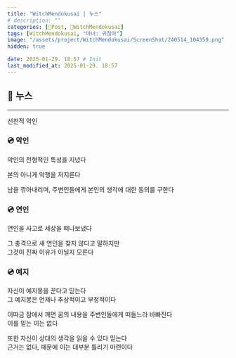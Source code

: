 ```yaml
---
title: "WitchMendokusai | 누스"
# description: ""
categories: [📀Post, 🥥WitchMendokusai]
tags: [WitchMendokusai, "마녀: 귀찮아"]
image: "/assets/project/WitchMendokusai/ScreenShot/240514_104350.png"
hidden: true

date: 2025-01-29. 18:57 # Init
last_modified_at: 2025-01-29. 18:57
---
```


## 📀 누스

---

선천적 악인  

### 💿 악인

악인의 전형적인 특성을 지녔다  

본의 아니게 악행을 저지른다  

남을 깎아내리며, 주변인들에게 본인의 생각에 대한 동의를 구한다  

### 💿 연인

연인을 사고로 세상을 떠나보냈다  

그 충격으로 새 연인을 찾지 않다고 말하지만  
그것이 진짜 이유가 아닐지 모른다  

### 💿 예지

자신이 예지몽을 꾼다고 믿는다  
그 예지몽은 언제나 추상적이고 부정적이다  

이따금 잠에서 깨면 꿈의 내용을 주변인들에게 떠들느라 바빠진다  
이를 믿는 이는 없다  

또한 자신이 상대의 생각을 읽을 수 있다 믿는다  
근거는 없다, 때문에 이는 대부분 틀리기 마련이다  
